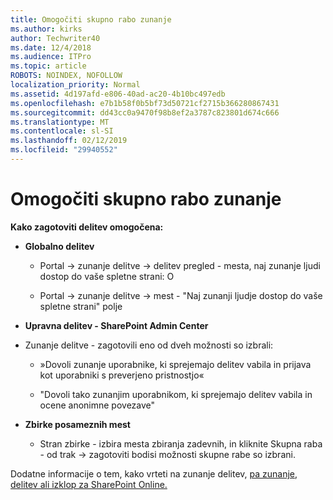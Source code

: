 ```yaml
---
title: Omogočiti skupno rabo zunanje
ms.author: kirks
author: Techwriter40
ms.date: 12/4/2018
ms.audience: ITPro
ms.topic: article
ROBOTS: NOINDEX, NOFOLLOW
localization_priority: Normal
ms.assetid: 4d197afd-e806-40ad-ac20-4b10bc497edb
ms.openlocfilehash: e7b1b58f0b5bf73d50721cf2715b366280867431
ms.sourcegitcommit: dd43cc0a9470f98b8ef2a3787c823801d674c666
ms.translationtype: MT
ms.contentlocale: sl-SI
ms.lasthandoff: 02/12/2019
ms.locfileid: "29940552"
---
```

# <a name="enable-external-sharing"></a>Omogočiti skupno rabo zunanje

 **Kako zagotoviti delitev omogočena:**
  
- **Globalno delitev**
    
  - Portal -\> zunanje delitve -\> delitev pregled - mesta, naj zunanje ljudi dostop do vaše spletne strani: O
    
  - Portal -\> zunanje delitve -\> mest - "Naj zunanji ljudje dostop do vaše spletne strani" polje
    
- **Upravna delitev - SharePoint Admin Center**
    
- Zunanje delitve - zagotovili eno od dveh možnosti so izbrali:
    
  - »Dovoli zunanje uporabnike, ki sprejemajo delitev vabila in prijava kot uporabniki s preverjeno pristnostjo«
    
  - "Dovoli tako zunanjim uporabnikom, ki sprejemajo delitev vabila in ocene anonimne povezave"
    
- **Zbirke posameznih mest**
    
  - Stran zbirke - izbira mesta zbiranja zadevnih, in kliknite Skupna raba - od trak -\> zagotoviti bodisi možnosti skupne rabe so izbrani.
    
Dodatne informacije o tem, kako vrteti na zunanje delitev, [pa zunanje, delitev ali izklop za SharePoint Online.](https://go.microsoft.com/fwlink/?linkid=2047681&amp;clcid=0x409)
  

